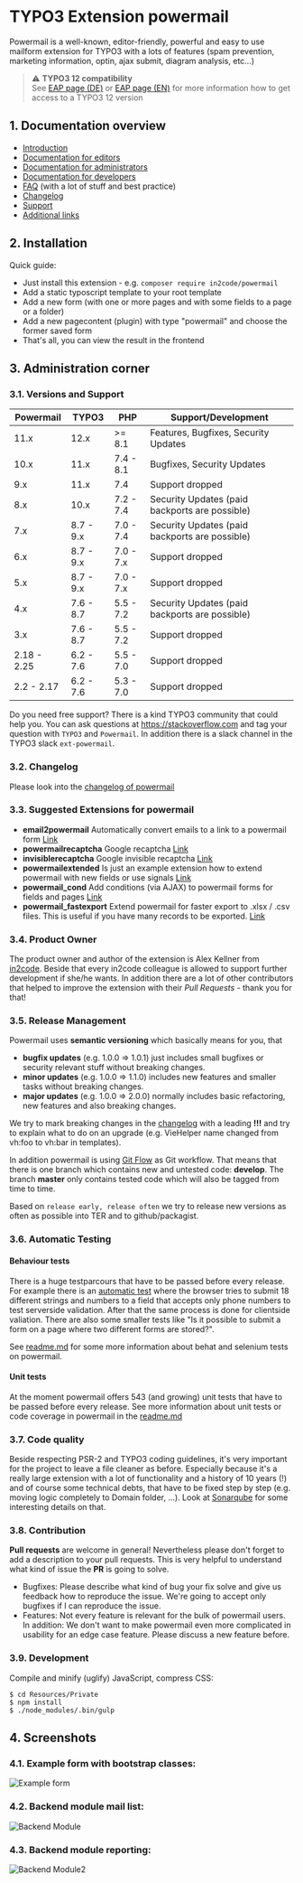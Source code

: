 # TYPO3 Extension powermail

Powermail is a well-known, editor-friendly, powerful
and easy to use mailform extension for TYPO3 with a lots of features
(spam prevention, marketing information, optin, ajax submit, diagram analysis, etc...)

> :warning: **TYPO3 12 compatibility**\
> See [EAP page (DE)](https://www.in2code.de/agentur/typo3-extensions/early-access-programm/) or [EAP page (EN)](https://www.in2code.de/en/agency/typo3-extensions/early-access-program/) for more information how to get access to a TYPO3 12 version

## 1. Documentation overview

* [Introduction](/Documentation/Readme.md)
* [Documentation for editors](/Documentation/ForEditors/Readme.md)
* [Documentation for administrators](/Documentation/ForAdministrators/Readme.md)
* [Documentation for developers](/Documentation/ForDevelopers/Readme.md)
* [FAQ](/Documentation/FAQ/Readme.md) (with a lot of stuff and best practice)
* [Changelog](/Documentation/Changelog/Readme.md)
* [Support](/Documentation/Support/Readme.md)
* [Additional links](/Documentation/Links/Readme.md)

## 2. Installation

Quick guide:
- Just install this extension - e.g. `composer require in2code/powermail`
- Add a static typoscript template to your root template
- Add a new form (with one or more pages and with some fields to a page or a folder)
- Add a new pagecontent (plugin) with type "powermail" and choose the former saved form
- That's all, you can view the result in the frontend

## 3. Administration corner

### 3.1. Versions and Support

| Powermail   | TYPO3     | PHP       | Support/Development                            |
|-------------|-----------|-----------|------------------------------------------------|
| 11.x        | 12.x      | >= 8.1    | Features, Bugfixes, Security Updates           |
| 10.x        | 11.x      | 7.4 - 8.1 | Bugfixes, Security Updates                     |
| 9.x         | 11.x      | 7.4       | Support dropped                                |
| 8.x         | 10.x      | 7.2 - 7.4 | Security Updates (paid backports are possible) |
| 7.x         | 8.7 - 9.x | 7.0 - 7.4 | Security Updates (paid backports are possible) |
| 6.x         | 8.7 - 9.x | 7.0 - 7.x | Support dropped                                |
| 5.x         | 8.7 - 9.x | 7.0 - 7.x | Support dropped                                |
| 4.x         | 7.6 - 8.7 | 5.5 - 7.2 | Security Updates (paid backports are possible) |
| 3.x         | 7.6 - 8.7 | 5.5 - 7.2 | Support dropped                                |
| 2.18 - 2.25 | 6.2 - 7.6 | 5.5 - 7.0 | Support dropped                                |
| 2.2 - 2.17  | 6.2 - 7.6 | 5.3 - 7.0 | Support dropped                                |

Do you need free support? There is a kind TYPO3 community that could help you.
You can ask questions at https://stackoverflow.com and tag your question with `TYPO3` and `Powermail`.
In addition there is a slack channel in the TYPO3 slack `ext-powermail`.

### 3.2. Changelog

Please look into the [changelog of powermail](/Documentation/Changelog/Readme.md)

### 3.3. Suggested Extensions for powermail

- **email2powermail** Automatically convert emails to a link to a powermail form [Link](https://github.com/einpraegsam/email2powermail)
- **powermailrecaptcha** Google recaptcha [Link](https://github.com/einpraegsam/powermailrecaptcha)
- **invisiblerecaptcha** Google invisible recaptcha [Link](https://github.com/einpraegsam/invisiblerecaptcha)
- **powermailextended** Is just an example extension how to extend powermail with new fields or use signals [Link](https://github.com/einpraegsam/powermailextended)
- **powermail_cond** Add conditions (via AJAX) to powermail forms for fields and pages [Link](https://github.com/einpraegsam/powermail_cond)
- **powermail_fastexport** Extend powermail for faster export to .xlsx / .csv files. This is useful if you have many records to be exported. [Link](https://github.com/bithost-gmbh/powermail_fastexport)

### 3.4. Product Owner

The product owner and author of the extension is Alex Kellner from [in2code](https://www.in2code.de). Beside that every
in2code colleague is allowed to support further development if she/he wants. In addition there are a lot of other
contributors that helped to improve the extension with their *Pull Requests* - thank you for that!

### 3.5. Release Management

Powermail uses **semantic versioning** which basically means for you, that
- **bugfix updates** (e.g. 1.0.0 => 1.0.1) just includes small bugfixes or security relevant stuff without breaking changes.
- **minor updates** (e.g. 1.0.0 => 1.1.0) includes new features and smaller tasks without breaking changes.
- **major updates** (e.g. 1.0.0 => 2.0.0) normally includes basic refactoring, new features and also breaking changes.

We try to mark breaking changes in the [changelog](/Documentation/Changelog/Readme.md)
with a leading **!!!** and try to explain what to do on an upgrade (e.g. VieHelper name changed from vh:foo to vh:bar in templates).

In addition powermail is using [Git Flow](https://www.atlassian.com/git/tutorials/comparing-workflows/gitflow-workflow) as Git workflow.
That means that there is one branch which contains new and untested code: **develop**.
The branch **master** only contains tested code which will also be tagged from time to time.

Based on `release early, release often` we try to release new versions as often as possible into TER and to github/packagist.

### 3.6. Automatic Testing

#### Behaviour tests

There is a huge testparcours that have to be passed before every release. For example there is an
[automatic test](/Tests/Behavior/Features/Pi1/Validation/Input/JsPhpValidation.feature)
where the browser tries to submit 18 different strings and numbers to a field that accepts only phone numbers to test
serverside validation. After that the same process is done for clientside valiation.
There are also some smaller tests like "Is it possible to submit a form on a page where two different forms are stored?".

See [readme.md](/Tests/Behavior/readme.md) for some more information about behat and selenium tests on powermail.

#### Unit tests

At the moment powermail offers 543 (and growing) unit tests that have to be passed before every release. See more information
about unit tests or code coverage in powermail in the [readme.md](/Tests/Unit/readme.md)

### 3.7. Code quality

Beside respecting PSR-2 and TYPO3 coding guidelines, it's very important for the project to leave a file cleaner as before.
Especially because it's a really large extension with a lot of functionality and a history of 10 years (!) and of course some
technical debts, that have to be fixed step by step (e.g. moving logic completely to Domain folder, ...).
Look at [Sonarqube](https://ter-sonarqube.marketing-factory.de/dashboard?id=powermail) for some interesting details on that.

### 3.8. Contribution

**Pull requests** are welcome in general! Nevertheless please don't forget to add a description to your pull requests. This
is very helpful to understand what kind of issue the **PR** is going to solve.

- Bugfixes: Please describe what kind of bug your fix solve and give us feedback how to reproduce the issue. We're going
to accept only bugfixes if I can reproduce the issue.
- Features: Not every feature is relevant for the bulk of powermail users. In addition: We don't want to make powermail
even more complicated in usability for an edge case feature. Please discuss a new feature before.


### 3.9. Development

Compile and minify (uglify) JavaScript, compress CSS:

```
$ cd Resources/Private
$ npm install
$ ./node_modules/.bin/gulp
```


## 4. Screenshots

### 4.1. Example form with bootstrap classes:

![Example form](Documentation/Images/frontend1.png "Example Form")


### 4.2. Backend module mail list:

![Backend Module](Documentation/Images/backend1.png "Backend Module")


### 4.3. Backend module reporting:

![Backend Module2](Documentation/Images/backend2.png "Backend Module2")

